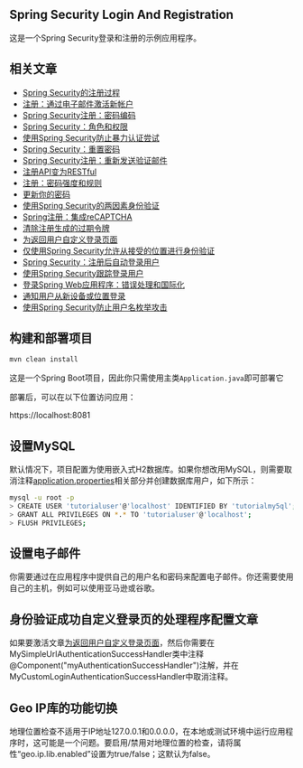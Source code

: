 ## Spring Security Login And Registration

这是一个Spring Security登录和注册的示例应用程序。

## 相关文章

+ [Spring Security的注册过程](docs/SpringSecurity的注册过程.md)
+ [注册：通过电子邮件激活新帐户](docs/注册–通过电子邮件激活新帐户.md)
+ [Spring Security注册：密码编码](docs/注册SpringSecurity-密码编码.md)
+ [Spring Security：角色和权限](docs/SpringSecurity-角色和权限.md)
+ [使用Spring Security防止暴力认证尝试](docs/使用SpringSecurity防止暴力认证尝试.md)
+ [Spring Security：重置密码](docs/SpringSecurity–重置密码.md)
+ [Spring Security注册：重新发送验证邮件](docs/SpringSecurity注册-重新发送验证邮件.md)
+ [注册API变为RESTful](docs/注册API变为RESTful.md)
+ [注册：密码强度和规则](docs/注册-密码强度和规则.md)
+ [更新你的密码](docs/更新你的密码.md)
+ [使用Spring Security的两因素身份验证](docs/使用SpringSecurity的两因素身份验证.md)
+ [Spring注册：集成reCAPTCHA](docs/Spring注册-集成reCAPTCHA.md)
+ [清除注册生成的过期令牌](docs/清除注册生成的过期令牌.md)
+ [为返回用户自定义登录页面](docs/为返回用户自定义登录页面.md)
+ [仅使用Spring Security允许从接受的位置进行身份验证](docs/仅使用SpringSecurity允许从接受的位置进行身份验证.md)
+ [Spring Security：注册后自动登录用户](docs/SpringSecurity-注册后自动登录用户.md)
+ [使用Spring Security跟踪登录用户](docs/使用SpringSecurity跟踪登录用户.md)
+ [登录Spring Web应用程序：错误处理和国际化](docs/登录SpringWeb应用程序-错误处理和国际化.md)
+ [通知用户从新设备或位置登录](docs/通知用户从新设备或位置登录.md)
+ [使用Spring Security防止用户名枚举攻击](docs/使用SpringSecurity防止用户名枚举攻击.md)

## 构建和部署项目

```bash
mvn clean install
```

这是一个Spring Boot项目，因此你只需使用主类`Application.java`即可部署它

部署后，可以在以下位置访问应用：

https://localhost:8081

## 设置MySQL

默认情况下，项目配置为使用嵌入式H2数据库。如果你想改用MySQL，则需要取消注释[application.properties](src/main/resources/application.properties)相关部分并创建数据库用户，如下所示：

```bash
mysql -u root -p 
> CREATE USER 'tutorialuser'@'localhost' IDENTIFIED BY 'tutorialmy5ql';
> GRANT ALL PRIVILEGES ON *.* TO 'tutorialuser'@'localhost';
> FLUSH PRIVILEGES;
```

## 设置电子邮件

你需要通过在应用程序中提供自己的用户名和密码来配置电子邮件。你还需要使用自己的主机，例如可以使用亚马逊或谷歌。

## 身份验证成功自定义登录页的处理程序配置文章

如果要激活文章[为返回用户自定义登录页面](docs/为返回用户自定义登录页面.md)，然后你需要在MySimpleUrlAuthenticationSuccessHandler类中注释@Component("myAuthenticationSuccessHandler")注解，并在MyCustomLoginAuthenticationSuccessHandler中取消注释。

## Geo IP库的功能切换

地理位置检查不适用于IP地址127.0.0.1和0.0.0.0，在本地或测试环境中运行应用程序时，这可能是一个问题。要启用/禁用对地理位置的检查，请将属性“geo.ip.lib.enabled”设置为true/false；这默认为false。